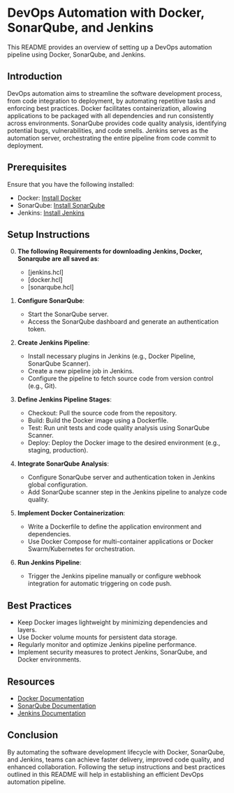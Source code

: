 # DevOps Automation with Docker, SonarQube, and Jenkins

This README provides an overview of setting up a DevOps automation pipeline using Docker, SonarQube, and Jenkins.

## Introduction

DevOps automation aims to streamline the software development process, from code integration to deployment, by automating repetitive tasks and enforcing best practices. Docker facilitates containerization, allowing applications to be packaged with all dependencies and run consistently across environments. SonarQube provides code quality analysis, identifying potential bugs, vulnerabilities, and code smells. Jenkins serves as the automation server, orchestrating the entire pipeline from code commit to deployment.

## Prerequisites

Ensure that you have the following installed:

- Docker: [Install Docker](https://docs.docker.com/get-docker/)
- SonarQube: [Install SonarQube](https://docs.sonarqube.org/latest/setup/get-started-2-minutes/)
- Jenkins: [Install Jenkins](https://www.jenkins.io/doc/book/installing/)

## Setup Instructions
0. **The following Requirements for downloading Jenkins, Docker, Sonarqube are all saved as**:
    - [jenkins.hcl]
    - [docker.hcl]
    - [sonarqube.hcl]
    
1. **Configure SonarQube**:
   - Start the SonarQube server.
   - Access the SonarQube dashboard and generate an authentication token.

2. **Create Jenkins Pipeline**:
   - Install necessary plugins in Jenkins (e.g., Docker Pipeline, SonarQube Scanner).
   - Create a new pipeline job in Jenkins.
   - Configure the pipeline to fetch source code from version control (e.g., Git).

3. **Define Jenkins Pipeline Stages**:
   - Checkout: Pull the source code from the repository.
   - Build: Build the Docker image using a Dockerfile.
   - Test: Run unit tests and code quality analysis using SonarQube Scanner.
   - Deploy: Deploy the Docker image to the desired environment (e.g., staging, production).

4. **Integrate SonarQube Analysis**:
   - Configure SonarQube server and authentication token in Jenkins global configuration.
   - Add SonarQube scanner step in the Jenkins pipeline to analyze code quality.

5. **Implement Docker Containerization**:
   - Write a Dockerfile to define the application environment and dependencies.
   - Use Docker Compose for multi-container applications or Docker Swarm/Kubernetes for orchestration.

6. **Run Jenkins Pipeline**:
   - Trigger the Jenkins pipeline manually or configure webhook integration for automatic triggering on code push.

## Best Practices

- Keep Docker images lightweight by minimizing dependencies and layers.
- Use Docker volume mounts for persistent data storage.
- Regularly monitor and optimize Jenkins pipeline performance.
- Implement security measures to protect Jenkins, SonarQube, and Docker environments.

## Resources

- [Docker Documentation](https://docs.docker.com/)
- [SonarQube Documentation](https://docs.sonarqube.org/latest/)
- [Jenkins Documentation](https://www.jenkins.io/doc/)

## Conclusion

By automating the software development lifecycle with Docker, SonarQube, and Jenkins, teams can achieve faster delivery, improved code quality, and enhanced collaboration. Following the setup instructions and best practices outlined in this README will help in establishing an efficient DevOps automation pipeline.